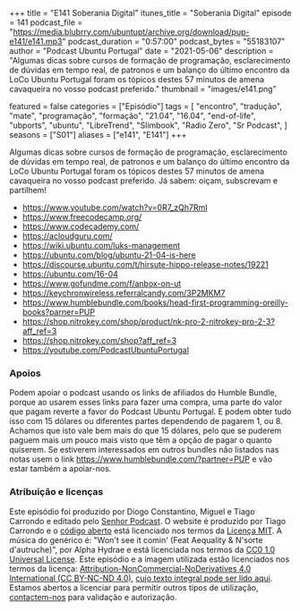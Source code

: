 +++
title = "E141 Soberania Digital"
itunes_title = "Soberania Digital"
episode = 141
podcast_file = "https://media.blubrry.com/ubuntupt/archive.org/download/pup-e141/e141.mp3"
podcast_duration = "0:57:00"
podcast_bytes = "55183107"
author = "Podcast Ubuntu Portugal"
date = "2021-05-06"
description = "Algumas dicas sobre cursos de formação de programação, esclarecimento de dúvidas em tempo real, de patronos e um balanço do último encontro da LoCo Ubuntu Portugal foram os tópicos destes 57 minutos de amena cavaqueira no vosso podcast preferido."
thumbnail = "images/e141.png"

featured = false
categories = ["Episódio"]
tags = [
  "encontro",
  "tradução",
  "mate",
  "programação",
  "formação",
  "21.04",
  "16.04",
  "end-of-life",
  "ubports",
  "ubuntu",
  "LibreTrend",
  "Slimbook",
  "Radio Zero",
  "Sr Podcast",
]
seasons = ["S01"]
aliases = ["e141", "E141"]
+++

Algumas dicas sobre cursos de formação de programação, esclarecimento de dúvidas em tempo real, de patronos e um balanço do último encontro da LoCo Ubuntu Portugal foram os tópicos destes 57 minutos de amena cavaqueira no vosso podcast preferido.
Já sabem: oiçam, subscrevam e partilhem!

* https://www.youtube.com/watch?v=0R7_zQh7RmI
* https://www.freecodecamp.org/
* https://www.codecademy.com/
* https://acloudguru.com/
* https://wiki.ubuntu.com/luks-management
* https://ubuntu.com/blog/ubuntu-21-04-is-here
* https://discourse.ubuntu.com/t/hirsute-hippo-release-notes/19221
* https://ubuntu.com/16-04
* https://www.gofundme.com/f/anbox-on-ut
* https://keychronwireless.referralcandy.com/3P2MKM7
* https://www.humblebundle.com/books/head-first-programming-oreilly-books?parner=PUP
* https://shop.nitrokey.com/shop/product/nk-pro-2-nitrokey-pro-2-3?aff_ref=3
* https://shop.nitrokey.com/shop?aff_ref=3
* https://youtube.com/PodcastUbuntuPortugal



### Apoios
Podem apoiar o podcast usando os links de afiliados do Humble Bundle, porque ao usarem esses links para fazer uma compra, uma parte do valor que pagam reverte a favor do Podcast Ubuntu Portugal.
E podem obter tudo isso com 15 dólares ou diferentes partes dependendo de pagarem 1, ou 8.
Achamos que isto vale bem mais do que 15 dólares, pelo que se puderem paguem mais um pouco mais visto que têm a opção de pagar o quanto quiserem.
Se estiverem interessados em outros bundles não listados nas notas usem o link https://www.humblebundle.com/?partner=PUP e vão estar também a apoiar-nos.

### Atribuição e licenças
Este episódio foi produzido por Diogo Constantino, Miguel e Tiago Carrondo e editado pelo [Senhor Podcast](https://senhorpodcast.pt/).
O website é produzido por Tiago Carrondo e o [código aberto](https://gitlab.com/podcastubuntuportugal/website) está licenciado nos termos da [Licença MIT](https://gitlab.com/podcastubuntuportugal/website/main/LICENSE).
A música do genérico é: "Won't see it comin' (Feat Aequality & N'sorte d'autruche)", por Alpha Hydrae e está licenciada nos termos da [CC0 1.0 Universal License](https://creativecommons.org/publicdomain/zero/1.0/).
Este episódio e a imagem utilizada estão licenciados nos termos da licença: [Attribution-NonCommercial-NoDerivatives 4.0 International (CC BY-NC-ND 4.0)](https://creativecommons.org/licenses/by-nc-nd/4.0/), [cujo texto integral pode ser lido aqui](https://creativecommons.org/licenses/by-nc-nd/4.0/legalcode). Estamos abertos a licenciar para permitir outros tipos de utilização, [contactem-nos](https://podcastubuntuportugal.org/contactos) para validação e autorização.

